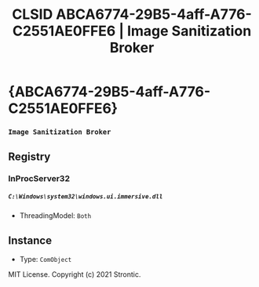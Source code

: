 ﻿---
title: "CLSID ABCA6774-29B5-4aff-A776-C2551AE0FFE6 | Image Sanitization Broker"
excerpt: What is COM-Object CLSID ABCA6774-29B5-4aff-A776-C2551AE0FFE6?
---

# {ABCA6774-29B5-4aff-A776-C2551AE0FFE6}

### `Image Sanitization Broker`

## Registry


### InProcServer32

##### `C:\Windows\system32\windows.ui.immersive.dll`
* ThreadingModel: `Both`

## Instance

* Type: `ComObject`

MIT License. Copyright (c) 2021 Strontic.


